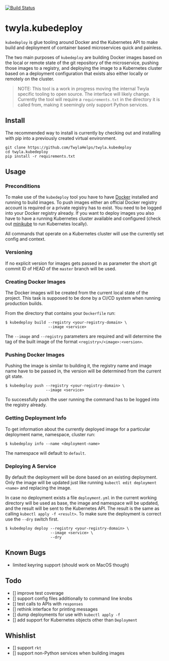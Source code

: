 [![Build Status](https://travis-ci.org/TwylaHelps/twyla.kubedeploy.svg?branch=master)](https://travis-ci.org/TwylaHelps/twyla.kubedeploy)

# twyla.kubedeploy

`kubedeploy` is glue tooling around Docker and the Kubernetes API to make build
and deployment of container based microservices quick and painless.

The two main purposes of `kubedeploy` are building Docker images based on the
local or remote state of the git repository of the microservice, pushing those
images to a registry, and deploying the image to a Kubernetes cluster based on a
deployment configuration that exists also either locally or remotely on the
cluster.

> NOTE: This tool is a work in progress moving the internal Twyla specific
> tooling to open source. The interface will likely change. Currently the tool
> will require a `requirements.txt` in the directory it is called from, making
> it seemingly only support Python services.


## Install

The recommended way to install is currently by checking out and installing with
pip into a previously created virtual environment.

    git clone https://github.com/TwylaHelps/twyla.kubedeploy
    cd twyla.kubedeploy
    pip install -r requirements.txt


## Usage

### Preconditions

To make use of the `kubedeploy` tool you have to have [Docker](www.docker.com)
installed and running to build images. To push images either an official Docker
registry account is required or a private registry has to exist. You need to be
logged into your Docker registry already. If you want to deploy images you also
have to have a running Kubernetes cluster available and configured (check out
[minikube](kubernetes.io/docs/getting-started-guides/minikube/) to run
Kubernetes locally).


All commands that operate on a Kubernetes cluster will use the currently set
config and context.

### Versioning

If no explicit version for images gets passed in as parameter the short git
commit ID of HEAD of the `master` branch will be used.

### Creating Docker Images

The Docker images will be created from the current local state of the project.
This task is supposed to be done by a CI/CD system when running production
builds.

From the directory that contains your `Dockerfile` run:

    $ kubedeploy build --registry <your-registry-domain> \
                       --image <service>

The `--image` and `--registry` parameters are required and will determine the
tag of the built image of the format `<registry>/<image>:<version>`.

### Pushing Docker Images

Pushing the image is similar to building it, the registry name and image name
have to be passed in, the version will be determined from the current git state.

    $ kubedeploy push --registry <your-registry-domain> \
                      --image <service>

To successfully push the user running the command has to be logged into the
registry already.

### Getting Deployment Info

To get information about the currently deployed image for a particular deployment name, namespace, cluster run:

    $ kubedeploy info --name <deployment-name>

The namespace will default to `default`.

### Deploying A Service

By default the deployment will be done based on an existing deployment. Only the
image will be updated just like running `kubectl edit deployment <name>` and
replacing the image.

In case no deployment exists a file `deployment.yml` in the current working
directory will be used as base, the image and namespace will be updated, and the
result will be sent to the Kubernetes API. The result is the same as calling
`kubectl apply -f <result>`. To make sure the deployment is correct use the
`--dry` switch first.

    $ kubedeploy deploy --registry <your-registry-domain> \
                        --image <service> \
                        --dry


## Known Bugs

- limited keyring support (should work on MacOS though)


## Todo

- [] improve test coverage
- [] support config files additionally to command line knobs
- [] test calls to APIs with `responses`
- [] rethink interface for printing messages
- [] dump deployments for use with `kubectl apply -f`
- [] add support for Kubernetes objects other than `Deployment`


## Whishlist

- [] support `rkt`
- [] support non-Python services when building images
